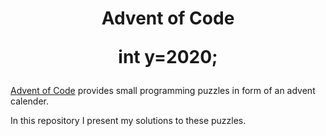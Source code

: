 <h1 align="center">
Advent of Code

int y=2020;
</h1>


[Advent of Code](https://adventofcode.com/) provides small programming puzzles in form of an advent calender.

In this repository I present my solutions to these puzzles.
